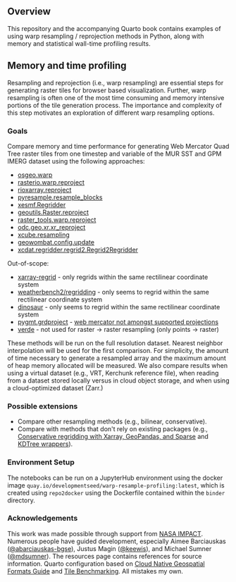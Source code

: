 ## Overview

This repository and the accompanying Quarto book contains examples of using warp resampling / reprojection methods in Python, along with memory and statistical wall-time profiling results.

## Memory and time profiling

Resampling and reprojection (i.e., warp resampling) are essential steps for generating raster tiles for browser based visualization. Further, warp resampling is often one of the most time consuming and memory intensive portions of the tile generation process. The importance and complexity of this step motivates an exploration of different warp resampling options.

### Goals

Compare memory and time performance for generating Web Mercator Quad Tree raster tiles from one timestep and variable of the MUR SST and GPM IMERG dataset using the following approaches:

- [osgeo.warp](https://gdal.org/en/latest/api/python/utilities.html#osgeo.gdal.Warp)
- [rasterio.warp.reproject](https://rasterio.readthedocs.io/en/stable/api/rasterio.warp.html#rasterio.warp.reproject)
- [rioxarray.reproject](https://corteva.github.io/rioxarray/html/rioxarray.html#rioxarray.raster_array.RasterArray.reproject)
- [pyresample.resample_blocks](https://pyresample.readthedocs.io/en/stable/api/pyresample.html#pyresample.resampler.resample_blocks)
- [xesmf.Regridder](https://xesmf.readthedocs.io/en/stable/user_api.html#xesmf.frontend.Regridder)
- [geoutils.Raster.reproject](https://geoutils.readthedocs.io/en/stable/gen_modules/geoutils.Raster.reproject.html#geoutils.Raster.reproject)
- [raster_tools.warp.reproject](https://um-rmrs.github.io/raster_tools/reference/generated/raster_tools.warp.reproject.html)
- [odc.geo.xr.xr_reproject](https://odc-geo.readthedocs.io/en/latest/_api/odc.geo.xr.xr_reproject.html)
- [xcube.resampling](https://xcube.readthedocs.io/en/latest/api.html#cube-resampling)
- [geowombat.config.update](https://geowombat.readthedocs.io/en/latest/tutorial-crs.html#transforming-a-crs-on-the-fly)
- [xcdat.regridder.regrid2.Regrid2Regridder](https://xcdat.readthedocs.io/en/latest/generated/xcdat.regridder.regrid2.Regrid2Regridder.html#xcdat.regridder.regrid2.Regrid2Regridder)

Out-of-scope:

- [xarray-regrid](https://github.com/EXCITED-CO2/xarray-regrid/) - only regrids within the same rectilinear coordinate system
- [weatherbench2/regridding](https://github.com/google-research/weatherbench2/blob/main/weatherbench2/regridding.py) - only seems to regrid within the same rectilinear coordinate system
- [dinosaur](https://github.com/google-research/dinosaur/blob/67c686945a8e4dd24ab23bcee806ce69c8d4f853/dinosaur/horizontal_interpolation.py#L241) - only seems to regrid within the same rectilinear coordinate system
- [pygmt.grdproject](https://www.pygmt.org/latest/api/generated/pygmt.grdproject.html#pygmt.grdproject) - [web mercator not amongst supported projections](https://www.pygmt.org/latest/projections/index.html)
- [verde](https://www.fatiando.org/verde/latest/) - not used for raster -> raster resampling (only points -> raster)

These methods will be run on the full resolution dataset. Nearest neighbor interpolation will be used for the first comparison. For simplicity, the amount of time necessary to generate a resampled array and the maximum amount of heap memory allocated will be measured. We also compare results when using a virtual dataset (e.g., VRT, Kerchunk reference file), when reading from a dataset stored locally versus in cloud object storage, and when using a cloud-optimized dataset (Zarr.)

### Possible extensions

- Compare other resampling methods (e.g., bilinear, conservative).
- Compare with methods that don't rely on existing packages (e.g., [Conservative regridding with Xarray, GeoPandas, and Sparse](https://discourse.pangeo.io/t/conservative-region-aggregation-with-xarray-geopandas-and-sparse/2715) and [KDTree wrappers](https://github.com/arctic-carbon/eddy-footprint/blob/46935785ced10f24263cd740f81b0aaf02d9bf33/eddy_footprint/spatial.py#L38-L45)).

### Environment Setup

The notebooks can be run on a JupyterHub environment using the docker image `quay.io/developmentseed/warp-resample-profiling:latest`, which is created using `repo2docker` using the Dockerfile contained within the `binder` directory.

### Acknowledgements

This work was made possible through support from [NASA IMPACT](https://impact.earthdata.nasa.gov/). Numerous people have guided development, especially Aimee Barciauskas ([@abarciauskas-bgse](https://github.com/abarciauskas-bgse)), Justus Magin ([@keewis](https://github.com/keewis)), and Michael Sumner ([@mdsumner](https://github.com/mdsumner)). The resources page contains references for source information. Quarto configuration based on [Cloud Native Geospatial Formats Guide](https://github.com/cloudnativegeo/cloud-optimized-geospatial-formats-guide) and [Tile Benchmarking](https://developmentseed.org/tile-benchmarking/). All mistakes my own.
